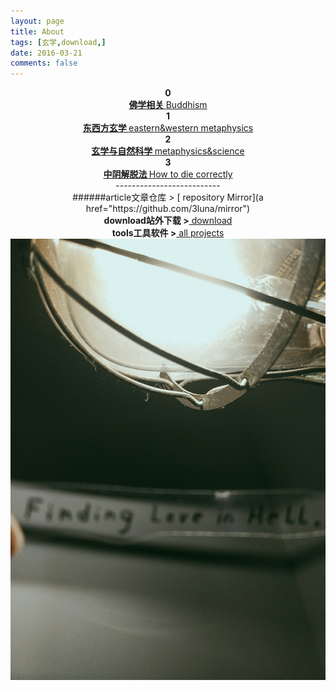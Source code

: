 ```yaml
---
layout: page
title: About
tags: [玄学,download,]
date: 2016-03-21
comments: false
---  
```

<center><a href="https://3luna.github.io/luna0/"><b> </b></a></center>
<center><b>0</b></center>
<center><a href="luna0/"><b>佛学相关 </b> Buddhism</a></center>
<center><b>1</b></center>
<center><a href="luna1/"><b>东西方玄学 </b> eastern&western metaphysics</a></center>
<center><b>2</b></center>
<center><a href="luna2/"><b>玄学与自然科学 </b> metaphysics&science</a></center>
<center><b>3</b></center>
<center><a href="luna3/"><b>中阴解脱法 </b> How to die correctly</a></center>
   
   
<center>--------------------------</center>
   
   
<center>######article文章仓库 > [ repository Mirror](a href="https://github.com/3luna/mirror")</center>
<center><b>download站外下载 ></b><a href="/posts/"> download</a></center>
<center><b>tools工具软件 ></b><a href="/projects/"> all projects</a></center>
   
   
<center><img src="/assets/img/023246.jpg"></center>
